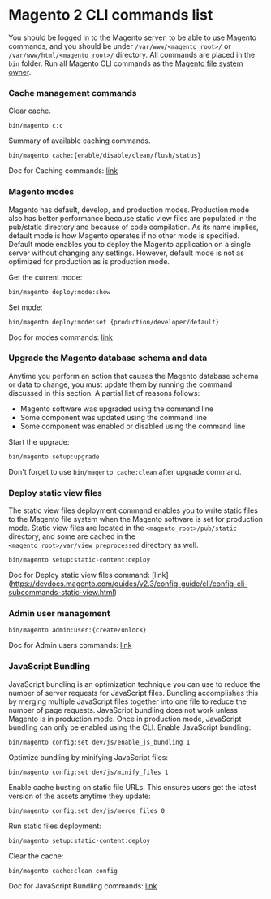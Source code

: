 # Magento 2 CLI commands list

You should be logged in to the Magento server, to be able to use Magento commands, and you should be under `/var/www/<magento_root>/` or `/var/www/html/<magento_root>/` directory. All commands are placed in the `bin` folder. 
Run all Magento CLI commands as the [Magento file system owner](https://devdocs.magento.com/guides/v2.3/config-guide/cli/config-cli.html#config-install-cli-first).

### Cache management commands

Clear cache.

```
bin/magento c:c
```

Summary of available caching commands.

```
bin/magento cache:{enable/disable/clean/flush/status}
```
Doc for Caching commands: [link](https://devdocs.magento.com/guides/v2.3/config-guide/cli/config-cli-subcommands-cache.html)

### Magento modes

Magento has default, develop, and production modes. Production mode also has better performance because static view files are populated in the pub/static directory and because of code compilation. As its name implies, default mode is how Magento operates if no other mode is specified. Default mode enables you to deploy the Magento application on a single server without changing any settings. However, default mode is not as optimized for production as is production mode.

Get the current mode:
```
bin/magento deploy:mode:show
```
Set mode:
```
bin/magento deploy:mode:set {production/developer/default}
```
Doc for modes commands: [link](https://devdocs.magento.com/guides/v2.4/config-guide/cli/config-cli-subcommands-mode.html)

### Upgrade the Magento database schema and data

Anytime you perform an action that causes the Magento database schema or data to change, you must update them by running the command discussed in this section. A partial list of reasons follows:

- Magento software was upgraded using the command line
- Some component was updated using the command line
- Some component was enabled or disabled using the command line

Start the upgrade:
```
bin/magento setup:upgrade
```
Don't forget to use `bin/magento cache:clean` after upgrade command.

### Deploy static view files 
The static view files deployment command enables you to write static files to the Magento file system when the Magento software is set for production mode. Static view files are located in the `<magento_root>/pub/static` directory, and some are cached in the `<magento_root>/var/view_preprocessed` directory as well. 

```
bin/magento setup:static-content:deploy
```
Doc for Deploy static view files command: [link] (https://devdocs.magento.com/guides/v2.3/config-guide/cli/config-cli-subcommands-static-view.html)

### Admin user management

```
bin/magento admin:user:{create/unlock}
```

Doc for Admin users commands: [link](https://devdocs.magento.com/guides/v2.3/install-gde/install/cli/install-cli-subcommands-admin.html)

### JavaScript Bundling

JavaScript bundling is an optimization technique you can use to reduce the number of server requests for JavaScript files. Bundling accomplishes this by merging multiple JavaScript files together into one file to reduce the number of page requests.
JavaScript bundling does not work unless Magento is in production mode. Once in production mode, JavaScript bundling can only be enabled using the CLI.
Enable JavaScript bundling:
```
bin/magento config:set dev/js/enable_js_bundling 1
```
Optimize bundling by minifying JavaScript files:
```
bin/magento config:set dev/js/minify_files 1
```

Enable cache busting on static file URLs. This ensures users get the latest version of the assets anytime they update:
```
bin/magento config:set dev/js/merge_files 0
```
Run static files deployment:
```
bin/magento setup:static-content:deploy
```
Clear the cache:
```
bin/magento cache:clean config
```

Doc for JavaScript Bundling commands: [link](https://devdocs.magento.com/guides/v2.4/frontend-dev-guide/themes/js-bundling.html)